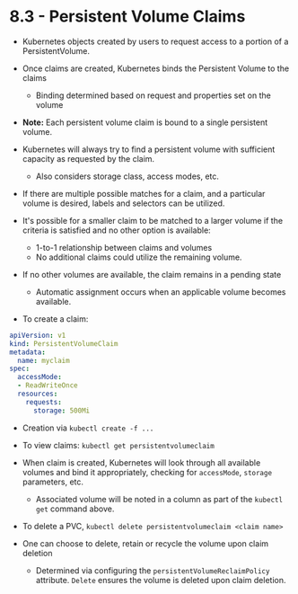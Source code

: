 # 8.3 - Persistent Volume Claims

- Kubernetes objects created by users to request access to a portion of a PersistentVolume.
- Once claims are created, Kubernetes binds the Persistent Volume to the claims
  - Binding determined based on request and properties set on the volume

- **Note:** Each persistent volume claim is bound to a single persistent volume.

- Kubernetes will always try to find a persistent volume with sufficient capacity as requested by the claim.
  - Also considers storage class, access modes, etc.

- If there are multiple possible matches for a claim, and a particular volume is desired, labels and selectors can be utilized.

- It's possible for a smaller claim to be matched to a larger volume if the criteria is satisfied and no other option is available:
  - 1-to-1 relationship between claims and volumes
  - No additional claims could utilize the remaining volume.

- If no other volumes are available, the claim remains in a pending state
  - Automatic assignment occurs when an applicable volume becomes available.

- To create a claim:

```yaml
apiVersion: v1
kind: PersistentVolumeClaim
metadata:
  name: myclaim
spec:
  accessMode:
  - ReadWriteOnce
  resources:
    requests:
      storage: 500Mi
```

- Creation via `kubectl create -f ...`
- To view claims: `kubectl get persistentvolumeclaim`

- When claim is created, Kubernetes will look through all available volumes and bind it appropriately, checking for `accessMode`, `storage` parameters, etc.
  - Associated volume will be noted in a column as part of the `kubectl get` command above.

- To delete a PVC, `kubectl delete persistentvolumeclaim <claim name>`

- One can choose to delete, retain or recycle the volume upon claim deletion
  - Determined via configuring the `persistentVolumeReclaimPolicy` attribute. `Delete` ensures the volume is deleted upon claim deletion.
